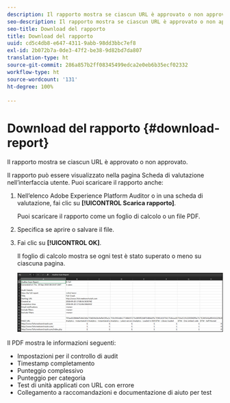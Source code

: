 ```yaml
---
description: Il rapporto mostra se ciascun URL è approvato o non approvato.
seo-description: Il rapporto mostra se ciascun URL è approvato o non approvato.
seo-title: Download del rapporto
title: Download del rapporto
uuid: cd5c4db8-e647-4311-9abb-98dd3bbc7ef8
exl-id: 2b072b7a-0de3-47f2-be38-9d82bd7da807
translation-type: ht
source-git-commit: 286a857b2ff08345499edca2e0eb6b35ecf02332
workflow-type: ht
source-wordcount: '131'
ht-degree: 100%

---
```


# Download del rapporto {#download-report}

Il rapporto mostra se ciascun URL è approvato o non approvato.

Il rapporto può essere visualizzato nella pagina Scheda di valutazione nell’interfaccia utente. Puoi scaricare il rapporto anche:

1. Nell’elenco Adobe Experience Platform Auditor o in una scheda di valutazione, fai clic su **[!UICONTROL Scarica rapporto]**.

   Puoi scaricare il rapporto come un foglio di calcolo o un file PDF.
1. Specifica se aprire o salvare il file.

1. Fai clic su **[!UICONTROL OK]**.

   Il foglio di calcolo mostra se ogni test è stato superato o meno su ciascuna pagina.

   ![](assets/sheet.png)

Il PDF mostra le informazioni seguenti:

* Impostazioni per il controllo di audit
* Timestamp completamento
* Punteggio complessivo
* Punteggio per categoria
* Test di unità applicati con URL con errore
* Collegamento a raccomandazioni e documentazione di aiuto per test
